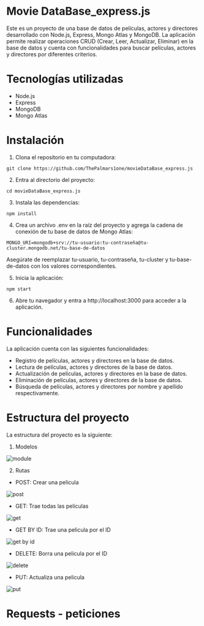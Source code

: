# Movie DataBase_express.js

Este es un proyecto de una base de datos de películas, actores y directores desarrollado con Node.js, Express, Mongo Atlas y MongoDB. La aplicación permite realizar operaciones CRUD (Crear, Leer, Actualizar, Eliminar) en la base de datos y cuenta con funcionalidades para buscar películas, actores y directores por diferentes criterios.

# Tecnologías utilizadas

- Node.js
- Express
- MongoDB
- Mongo Atlas

# Instalación

1. Clona el repositorio en tu computadora:
```
git clone https://github.com/ThePalmars1one/movieDataBase_express.js
```
2. Entra al directorio del proyecto:
```
cd movieDataBase_express.js
```
3. Instala las dependencias:
```
npm install
```
4. Crea un archivo .env en la raíz del proyecto y agrega la cadena de conexión de tu base de datos de Mongo Atlas:
```
MONGO_URI=mongodb+srv://tu-usuario:tu-contraseña@tu-cluster.mongodb.net/tu-base-de-datos
```
Asegúrate de reemplazar tu-usuario, tu-contraseña, tu-cluster y tu-base-de-datos con los valores correspondientes.

5. Inicia la aplicación:
```
npm start
```
6. Abre tu navegador y entra a http://localhost:3000 para acceder a la aplicación.

# Funcionalidades

La aplicación cuenta con las siguientes funcionalidades:

- Registro de películas, actores y directores en la base de datos.
- Lectura de películas, actores y directores de la base de datos.
- Actualización de películas, actores y directores en la base de datos.
- Eliminación de películas, actores y directores de la base de datos.
- Búsqueda de películas, actores y directores por nombre y apellido respectivamente.

# Estructura del proyecto

La estructura del proyecto es la siguiente:

1. Modelos

![module](https://user-images.githubusercontent.com/112832288/221224784-190b8320-bdc3-4913-9bf0-f4ea7796cc15.png)

2. Rutas

- POST: Crear una pelicula

![post](https://user-images.githubusercontent.com/112832288/221225570-77f00dae-6fe5-46c6-a006-7bb708ae8789.png)

- GET: Trae todas las peliculas

![get](https://user-images.githubusercontent.com/112832288/221226023-12e72563-b100-421e-8624-d076af17b526.png)

- GET BY ID: Trae una pelicula por el ID

![get by id](https://user-images.githubusercontent.com/112832288/221226376-329e264f-a031-431c-bdd1-5f7b5ec7e351.png)

- DELETE: Borra una pelicula por el ID

![delete](https://user-images.githubusercontent.com/112832288/221226747-ead9c762-74c7-47db-9eed-8f86d29704b9.png)

- PUT: Actualiza una pelicula

![put](https://user-images.githubusercontent.com/112832288/221227067-1a8d9060-848e-4f7e-996e-2680c6c3be7c.png)

# Requests - peticiones



